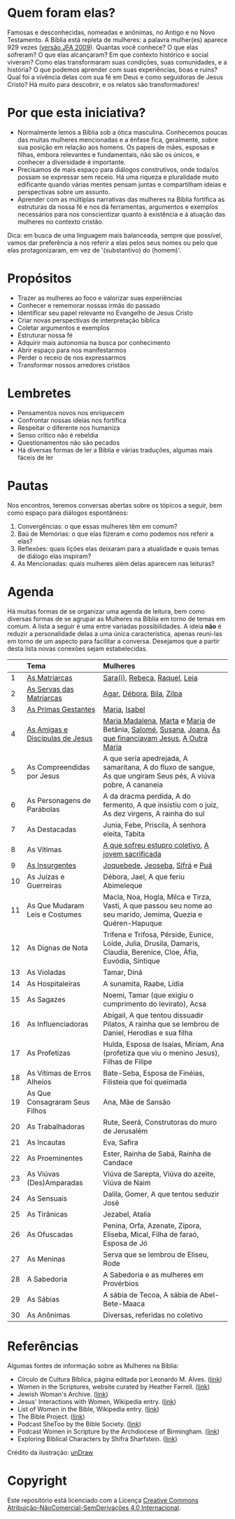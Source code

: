 # Quem foram elas?

Famosas e desconhecidas, nomeadas e anônimas, no Antigo e no Novo Testamento. A Bíblia está repleta de mulheres: a palavra mulher(es) aparece 929 vezes ([versão JFA 2009](https://www.biblegateway.com/quicksearch/?quicksearch=mulher&version=ARC)). Quantas você conhece? O que elas sofreram? O que elas alcançaram? Em que contexto histórico e social viveram? Como elas transformaram suas condições, suas comunidades, e a história? O que podemos aprender com suas experiências, boas e ruins? Qual foi a vivência delas com sua fé em Deus e como seguidoras de Jesus Cristo? Há muito para descobrir, e os relatos são transformadores!

# Por que esta iniciativa?

- Normalmente lemos a Bíblia sob a ótica masculina. Conhecemos poucas das muitas mulheres mencionadas e a ênfase fica, geralmente, sobre sua posição em relação aos homens. Os papeis de mães, esposas e filhas, embora relevantes e fundamentais, não são os únicos, e conhecer a diversidade é importante. 
- Precisamos de mais espaço para diálogos construtivos, onde toda/os possam se expressar sem receio. Há uma riqueza e pluralidade muito edificante quando várias mentes pensam juntas e compartilham ideias e perspectivas sobre um assunto. 
- Aprender com as múltiplas narrativas das mulheres na Bíblia fortifica as estruturas da nossa fé e nos dá ferramentas, argumentos e exemplos necessários para nos conscientizar quanto à existência e à atuação das mulheres no contexto cristão.

Dica: em busca de uma linguagem mais balanceada, sempre que possível, vamos dar preferência a nos referir a elas pelos seus nomes ou pelo que elas protagonizaram, em vez de '(substantivo) do (homem)'.

# Propósitos

- Trazer as mulheres ao foco e valorizar suas experiências
- Conhecer e rememorar nossas irmãs do passado
- Identificar seu papel relevante no Evangelho de Jesus Cristo
- Criar novas perspectivas de interpretação bíblica
- Coletar argumentos e exemplos
- Estruturar nossa fé
- Adquirir mais autonomia na busca por conhecimento
- Abrir espaço para nos manifestarmos
- Perder o receio de nos expressarmos
- Transformar nossos arredores cristãos


# Lembretes

- Pensamentos novos nos enriquecem
- Confrontar nossas ideias nos fortifica
- Respeitar o diferente nos humaniza
- Senso crítico não é rebeldia
- Questionamentos não são pecados
- Há diversas formas de ler a Bíblia e várias traduções, algumas mais fáceis de ler

# Pautas

Nos encontros, teremos conversas abertas sobre os tópicos a seguir, bem como espaço para diálogos espontâneos:
1. Convergências: o que essas mulheres têm em comum?
2. Baú de Memórias: o que elas fizeram e como podemos nos referir a elas?
3. Reflexões: quais lições elas deixaram para a atualidade e quais temas de diálogo elas inspiram?
4. As Mencionadas: quais mulheres além delas aparecem nas leituras?


# Agenda

Há muitas formas de se organizar uma agenda de leitura, bem como diversas formas de se agrupar as Mulheres na Bíblia em torno de temas em comum. A lista a seguir é uma entre variadas possibilidades. A ideia **não** é reduzir a personalidade delas a uma única característica, apenas reuni-las em torno de um aspecto para facilitar a conversa. Desejamos que a partir desta lista novas conexões sejam estabelecidas. 


|    | Tema          | Mulheres          |
|:---|:--------------|:------------------|
| 1  | [As Matriarcas](./as-matriarcas) | [Sara(i)](./sara), [Rebeca](./rebeca), [Raquel](./raquel), [Leia](./leia) |
| 2  | [As Servas das Matriarcas](./as-servas-das-matriarcas) | [Agar](./agar), [Débora](./debora), [Bila](./bila), [Zilpa](./zilpa) |
| 3  | [As Primas Gestantes](./as-primas-gestantes) | [Maria](./maria), [Isabel](./isabel) |
| 4  | [As Amigas e Discípulas de Jesus](./as-amigas-e-discipulas-de-Jesus) | [Maria Madalena](./maria-madalena), [Marta](./marta) e [Maria](./maria-de-betania) de Betânia, [Salomé](./salome), [Susana](./susana), [Joana](./joana), [As que financiavam Jesus](./mulheres-que-financiavam-Jesus), [A Outra Maria](./outra-maria)  |
| 5  | As Compreendidas por Jesus | A que seria apedrejada, A samaritana, A do fluxo de sangue, As que ungiram Seus pés, A viúva pobre, A cananeia |
| 6  | As Personagens de Parábolas | A da dracma perdida, A do fermento, A que insistiu com o juiz, As dez virgens, A rainha do sul |
| 7  | As Destacadas | Junia, Febe, Priscila, A senhora eleita, Tabita |  
| 8  | As Vítimas | [A que sofreu estupro coletivo](./violentada), [A jovem sacrificada](./sacrificada)
| 9  | [As Insurgentes](./as-insurgentes) | [Joquebede](./joquebede), [Jeoseba](./jeosebaa), [Sifrá](./sifra) e [Puá](./pua)  |
| 10  | As Juízas e Guerreiras | Débora, Jael, A que feriu Abimeleque |
| 11 | As Que Mudaram Leis e Costumes | Macla, Noa, Hogla, Milca e Tirza, Vasti, A que passou seu nome ao seu marido, Jemima, Quezia e Quéren-Hapuque |
| 12 | As Dignas de Nota | Trifena e Trifosa, Pérside, Eunice, Loide, Julia, Drusila, Damaris, Claudia, Berenice, Cloe, Áfia, Euvódia, Síntique |
| 13 | As Violadas | Tamar, Diná |
| 14 | As Hospitaleiras | A sunamita, Raabe, Lídia |
| 15 | As Sagazes | Noemi, Tamar (que exigiu o cumprimento do levirato), Acsa |
| 16 | As Influenciadoras | Abigail, A que tentou dissuadir Pilatos, A rainha que se lembrou de Daniel, Herodias e sua filha |
| 17 | As Profetizas | Hulda, Esposa de Isaías, Miriam, Ana (profetiza que viu o menino Jesus), Filhas de Filipe |
| 18 | As Vítimas de Erros Alheios | Bate-Seba, Esposa de Finéias, Filisteia que foi queimada |
| 19 | As Que Consagraram Seus Filhos | Ana, Mãe de Sansão |
| 20 | As Trabalhadoras | Rute, Seerá, Construtoras do muro de Jerusalém | 
| 21 | As Incautas | Eva, Safira |
| 22 | As Proeminentes | Ester, Rainha de Sabá, Rainha de Candace |
| 23 | As Viúvas (Des)Amparadas | Viúva de Sarepta, Viúva do azeite, Viúva de Naim |
| 24 | As Sensuais | Dalila, Gomer, A que tentou seduzir José |
| 25 | As Tirânicas | Jezabel, Atalia |
| 26 | As Ofuscadas | Penina, Orfa, Azenate, Zípora, Eliseba, Mical, Filha de faraó, Esposa de Jó |
| 27 | As Meninas | Serva que se lembrou de Eliseu, Rode |
| 28 | A Sabedoria | A Sabedoria e as mulheres em Provérbios |
| 29 | As Sábias | A sábia de Tecoa, A sábia de Abel-Bete-Maaca |
| 30 | As Anônimas | Diversas, referidas no coletivo |


# Referências

Algumas fontes de informação sobre as Mulheres na Bíblia:

- Círculo de Cultura Bíblica, página editada por Leonardo M. Alves. ([link](https://circulodeculturabiblica.org/blog/))
- Women in the Scriptures, website curated by Heather Farrell. ([link](https://www.womeninthescriptures.com/))
- Jewish Woman's Archive. ([link](https://jwa.org/))
- Jesus' Interactions with Women, Wikipedia entry. ([link](https://en.wikipedia.org/wiki/Jesus%27_interactions_with_women))
- List of Women in the Bible, Wikipedia entry. ([link](https://en.wikipedia.org/wiki/List_of_women_in_the_Bible))
- The Bible Project. ([link](https://bibleproject.com/))
- Podcast SheToo by the Bible Society. ([link](https://www.biblesociety.org.uk/explore-the-bible/shetoo/))
- Podcast Women in Scripture by the Archdiocese of Birmingham. ([link](https://www.birminghamdiocese.org.uk/women-in-scripture))
- Exploring Biblical Characters by Shifra Sharfstein. ([link](https://www.chabad.org/multimedia/video_cdo/aid/3653411/jewish/Exploring-Biblical-Characters.htm))

Crédito da ilustração: [unDraw](https://undraw.co/)

# Copyright 

Este repositório está licenciado com a Licença [Creative Commons Atribuição-NãoComercial-SemDerivações 4.0 Internacional](http://creativecommons.org/licenses/by-nc-nd/4.0/).
